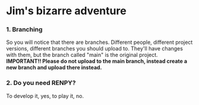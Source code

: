 # Jim's bizarre adventure
### 1. Branching <br>
So you will notice that there are branches. Different people, different project versions, different branches you should upload to. They'll have changes with them, but the branch called "main" is the original project. **IMPORTANT!! Please do not upload to the main branch, instead create a new branch and upload there instead.**

### 2. Do you need RENPY? <br>
To develop it, yes, to play it, no.
